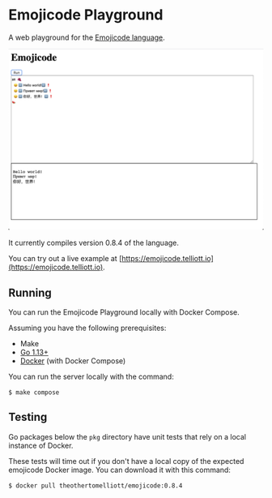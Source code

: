 # Emojicode Playground

A web playground for the [Emojicode language](https://www.emojicode.org/).

![Screenshot of "Hello world"](screenshots/hello.png)

It currently compiles version 0.8.4 of the language.

You can try out a live example at [https://emojicode.telliott.io](https://emojicode.telliott.io).

## Running

You can run the Emojicode Playground locally with Docker Compose.

Assuming you have the following prerequisites:

* Make
* [Go 1.13+](https://golang.org/)
* [Docker](https://www.docker.com/) (with Docker Compose)

You can run the server locally with the command:

    $ make compose

## Testing

Go packages below the `pkg` directory have unit tests that rely on a local instance of Docker.

These tests will time out if you don't have a local copy of the expected emojicode Docker image. You can download it with this command:

    $ docker pull theothertomelliott/emojicode:0.8.4